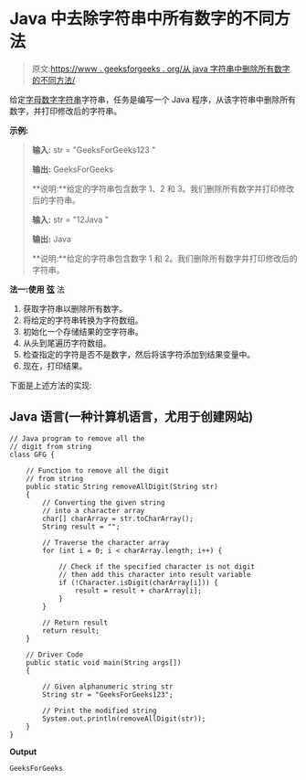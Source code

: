 # Java 中去除字符串中所有数字的不同方法

> 原文:[https://www . geeksforgeeks . org/从 java 字符串中删除所有数字的不同方法/](https://www.geeksforgeeks.org/different-ways-to-remove-all-the-digits-from-string-in-java/)

给定[字母数字字符串](https://www.geeksforgeeks.org/how-to-check-string-is-alphanumeric-or-not-using-regular-expression/)字符串，任务是编写一个 Java 程序，从该字符串中删除所有数字，并打印修改后的字符串。

**示例:**

> **输入:** str = "GeeksForGeeks123 "
> 
> **输出:** GeeksForGeeks
> 
> **说明:**给定的字符串包含数字 1、2 和 3。我们删除所有数字并打印修改后的字符串。
> 
> **输入:** str = "12Java "
> 
> **输出:** Java
> 
> **说明:**给定的字符串包含数字 1 和 2。我们删除所有数字并打印修改后的字符串。

**法一:使用** [**弦**](https://www.geeksforgeeks.org/java-string-tochararray-example/) 法

1.  获取字符串以删除所有数字。
2.  将给定的字符串转换为字符数组。
3.  初始化一个存储结果的空字符串。
4.  从头到尾遍历字符数组。
5.  检查指定的字符是否不是数字，然后将该字符添加到结果变量中。
6.  现在，打印结果。

下面是上述方法的实现:

## Java 语言(一种计算机语言，尤用于创建网站)

```
// Java program to remove all the
// digit from string
class GFG {

    // Function to remove all the digit
    // from string
    public static String removeAllDigit(String str)
    {
        // Converting the given string
        // into a character array
        char[] charArray = str.toCharArray();
        String result = "";

        // Traverse the character array
        for (int i = 0; i < charArray.length; i++) {

            // Check if the specified character is not digit
            // then add this character into result variable
            if (!Character.isDigit(charArray[i])) {
                result = result + charArray[i];
            }
        }

        // Return result
        return result;
    }

    // Driver Code
    public static void main(String args[])
    {

        // Given alphanumeric string str
        String str = "GeeksForGeeks123";

        // Print the modified string
        System.out.println(removeAllDigit(str));
    }
}
```

**Output**

```
GeeksForGeeks

```